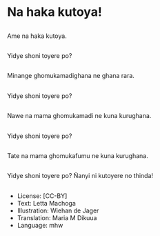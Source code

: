 # Na haka kutoya!

##
Ame na haka kutoya.

##
Yidye shoni toyere po?

##
Minange ghomukamadighana ne ghana rara.

##
Yidye shoni toyere po?

##
Nawe na mama ghomukamadi ne kuna kurughana.

##
Yidye shoni toyere po?

##
Tate na mama ghomukafumu ne kuna kurughana.

##
Yidye shoni toyere po? Ñanyi ni kutoyere no thinda!

##
* License: [CC-BY]
* Text: Letta Machoga
* Illustration: Wiehan de Jager
* Translation: Maria M Dikuua
* Language: mhw
